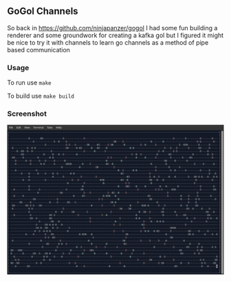 ## GoGol Channels

So back in https://github.com/ninjapanzer/gogol I had some fun building a renderer and some groundwork for creating a kafka gol but I figured it might be nice to try it with channels to learn go channels as a method of pipe based communication

### Usage
To run use `make`

To build use `make build`

### Screenshot
![channeldrivengogol.png](channeldrivengogol.png)
